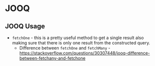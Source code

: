# JOOQ

## JOOQ Usage

- `fetchOne` - this is a pretty useful method to get a single result also making sure that there is only one result from the constructed query.
  - Difference between `fetchOne` and `fetchMany` - <https://stackoverflow.com/questions/30307448/jooq-difference-between-fetchany-and-fetchone>

